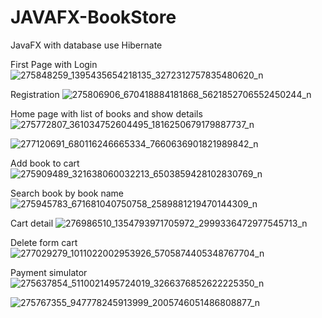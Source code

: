 # JAVAFX-BookStore
 JavaFX with database use Hibernate

First Page with Login
![275848259_1395435654218135_3272312757835480620_n](https://github.com/SunitraS/JAVAFX-BookStore/assets/160318101/de6dc2ae-f08b-4696-88de-699e4a1da4e7)

Registration
![275806906_670418884181868_5621852706552450244_n](https://github.com/SunitraS/JAVAFX-BookStore/assets/160318101/a6db2af4-f244-4675-816d-4a38a79ecd11)

Home page with list of books and show details
![275772807_361034752604495_1816250679179887737_n](https://github.com/SunitraS/JAVAFX-BookStore/assets/160318101/e30edc6f-5217-4914-9042-b4da7f691162)

![277120691_680116246665334_7660636901821989842_n](https://github.com/SunitraS/JAVAFX-BookStore/assets/160318101/3489299f-92fe-4824-8d9c-c50af0ea47c8)

Add book to cart
![275909489_321638060032213_6503859428102830769_n](https://github.com/SunitraS/JAVAFX-BookStore/assets/160318101/56cc3786-71a6-4447-8f35-345323dbb649)

Search book by book name
![275945783_671681040750758_2589881219470144309_n](https://github.com/SunitraS/JAVAFX-BookStore/assets/160318101/329c33ca-e31d-4a54-a881-09fa30096fba)

Cart detail
![276986510_1354793971705972_2999336472977545713_n](https://github.com/SunitraS/JAVAFX-BookStore/assets/160318101/168e9b5a-c9d4-4959-a895-680499045e07)

Delete form cart
![277029279_1011022002953926_5705874405348767704_n](https://github.com/SunitraS/JAVAFX-BookStore/assets/160318101/28c54c2a-4136-43fd-ac2e-519e451102b2)

Payment simulator
![275637854_5110021495724019_3266376852622225350_n](https://github.com/SunitraS/JAVAFX-BookStore/assets/160318101/897174a0-f1bf-4cdc-b4c5-6b82228253ef)

![275767355_947778245913999_2005746051486808877_n](https://github.com/SunitraS/JAVAFX-BookStore/assets/160318101/cdb657d6-7d8c-4a5d-8925-c9f1cc2ca2d3)
